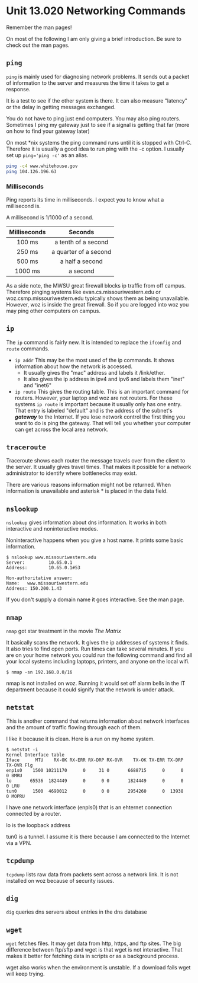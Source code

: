 # Unit 13.020 Networking Commands

Remember the man pages!

On most of the following I am only giving a brief introduction. Be sure to check out the man pages.

## `ping`

`ping` is mainly used for diagnosing network problems. It sends out a packet of information to the server and measures the time it takes to get a response.

It is a test to see if the other system is there. It can also measure "latency" or the delay in getting messages exchanged.

You do not have to ping just end computers. You may also ping routers. Sometimes I ping my gateway just to see if a signal is getting that far (more on how to find your gateway later)

On most \*nix systems the ping command runs until it is stopped with Ctrl-C. Therefore it is usually a good idea to run ping with the -c option. I usually set up `ping='ping -c'` as an alias.

```bash
ping -c4 www.whitehouse.gov
ping 104.126.196.63
```

### Milliseconds

Ping reports its time in milliseconds. I expect you to know what a millisecond is.

A millisecond is 1/1000 of a second.

| Milliseconds |        Seconds        |
| :----------: | :-------------------: |
|    100 ms    |  a tenth of a second  |
|    250 ms    | a quarter of a second |
|    500 ms    |    a half a second    |
|   1000 ms    |       a second        |

As a side note, the MWSU great firewall blocks ip traffic from off campus. Therefore pinging systems like evan.cs.missouriwestern.edu or woz.csmp.missouriwestern.edu typically shows them as being unavailable. However, woz is inside the great firewall. So if you are logged into woz you may ping other computers on campus.

## `ip`

The `ip` command is fairly new. It is intended to replace the `ifconfig` and `route` commands.

- `ip addr` This may be the most used of the ip commands. It shows information about how the network is accessed.
  - It usually gives the "mac" address and labels it /link/ether.
  - It also gives the ip address in ipv4 and ipv6 and labels them "inet" and "inet6"
- `ip route` This gives the routing table. This is an important command for routers. However, your laptop and woz are not routers. For these systems `ip route` is important because it usually only has one entry. That entry is labeled "default" and is the address of the subnet's **_gateway_** to the Internet. If you lose network control the first thing you want to do is ping the gateway. That will tell you whether your computer can get across the local area network.

## `traceroute`

Traceroute shows each router the message travels over from the client to the server. It usually gives travel times. That makes it possible for a network administrator to identify where bottlenecks may exist.

There are various reasons information might not be returned. When information is unavailable and asterisk \* is placed in the data field.

## `nslookup`

`nslookup` gives information about dns information. It works in both interactive and noninteractive modes.

Noninteractive happens when you give a host name. It prints some basic information.

```text
$ nslookup www.missouriwestern.edu
Server:         10.65.0.1
Address:        10.65.0.1#53

Non-authoritative answer:
Name:   www.missouriwestern.edu
Address: 150.200.1.43
```

If you don't supply a domain name it goes interactive. See the man page.

## `nmap`

`nmap` got star treatment in the movie _The Matrix_

It basically scans the network. It gives the ip addresses of systems it finds. It also tries to find open ports. Run times can take several minutes. If you are on your home network you could run the following command and find all your local systems including laptops, printers, and anyone on the local wifi.

```
$ nmap -sn 192.168.0.0/16
```

nmap is not installed on woz. Running it would set off alarm bells in the IT department because it could signify that the network is under attack.

## `netstat`

This is another command that returns information about network interfaces and the amount of traffic flowing through each of them.

I like it because it is clean. Here is a run on my home system.

```text
$ netstat -i
Kernel Interface table
Iface      MTU    RX-OK RX-ERR RX-DRP RX-OVR    TX-OK TX-ERR TX-DRP TX-OVR Flg
enp1s0    1500 10211170      0     31 0       6688715      0      0      0 BMRU
lo       65536  1824449      0      0 0       1824449      0      0      0 LRU
tun0      1500  4690012      0      0 0       2954260      0  13938      0 MOPRU
```

I have one network interface (enpls0) that is an ehternet connection connected by a router.

lo is the loopback address

tun0 is a tunnel. I assume it is there because I am connected to the Internet via a VPN.

## `tcpdump`

`tcpdump` lists raw data from packets sent across a network link. It is not installed on woz because of security issues.

## `dig`

`dig` queries dns servers about entries in the dns database

## `wget`

`wget` fetches files. It may get data from http, https, and ftp sites. The big difference between ftp/sftp and wget is that wget is not interactive. That makes it better for fetching data in scripts or as a background process.

wget also works when the environment is unstable. If a download fails wget will keep trying.
